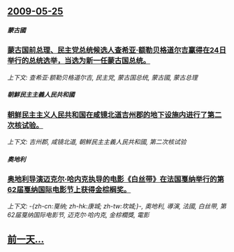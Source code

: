 ## [2009-05-25](/news/2009/05/25/index.md)

##### 蒙古國
### [蒙古国前总理、民主党总统候选人查希亚·额勒贝格道尔吉赢得在24日举行的总统选举，当选为新一任蒙古国总统。](/news/2009/05/25/蒙古国前总理-民主党总统候选人查希亚-额勒贝格道尔吉赢得在24日举行的总统选举-当选为新一任蒙古国总统.md)
_上下文: 查希亚·额勒贝格道尔吉, 民主党, 蒙古国总统, 蒙古國, 蒙古总理_

##### 朝鮮民主主義人民共和國
### [朝鲜民主主义人民共和国在咸镜北道吉州郡的地下设施内进行了第二次核试验。](/news/2009/05/25/朝鲜民主主义人民共和国在咸镜北道吉州郡的地下设施内进行了第二次核试验.md)
_上下文: 吉州郡, 咸镜北道, 朝鮮民主主義人民共和國, 第二次核试验_

##### 奧地利
### [奥地利导演迈克尔·哈内克执导的电影《白丝带》在法国戛纳举行的第62届戛纳国际电影节上获得金棕榈奖。](/news/2009/05/25/奥地利导演迈克尔-哈内克执导的电影-白丝带-在法国戛纳举行的第62届戛纳国际电影节上获得金棕榈奖.md)
_上下文: -{zh-cn:戛纳; zh-hk:康城; zh-tw:坎城;}-, 奧地利, 導演, 法國, 白丝带, 第62届戛纳国际电影节, 迈克尔·哈内克, 金棕櫚獎, 電影_

## [前一天...](/news/2009/05/24/index.md)

